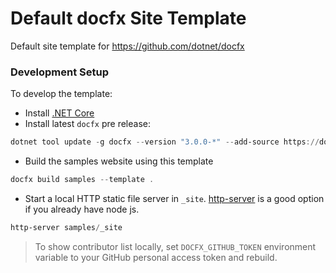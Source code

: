 # Default docfx Site Template

Default site template for https://github.com/dotnet/docfx

### Development Setup

To develop the template:

- Install [.NET Core](https://www.microsoft.com/net/download)
- Install latest `docfx` pre release:
```powershell
dotnet tool update -g docfx --version "3.0.0-*" --add-source https://docfx.pkgs.visualstudio.com/docfx/_packaging/docs-public-packages/nuget/v3/index.json
```
- Build the samples website using this template
```powershell
docfx build samples --template .
```
- Start a local HTTP static file server in `_site`. [http-server](https://stackoverflow.com/questions/16333790/node-js-quick-file-server-static-files-over-http) is a good option if you already have node js.
```powershell
http-server samples/_site
```

> To show contributor list locally, set `DOCFX_GITHUB_TOKEN` environment variable to your GitHub personal access token and rebuild.
